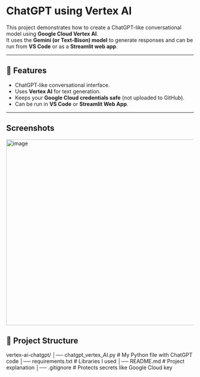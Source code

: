 # ChatGPT using Vertex AI

This project demonstrates how to create a ChatGPT-like conversational model using **Google Cloud Vertex AI**.  
It uses the **Gemini (or Text-Bison) model** to generate responses and can be run from **VS Code** or as a **Streamlit web app**.

---

## 🚀 Features
- ChatGPT-like conversational interface.
- Uses **Vertex AI** for text generation.
- Keeps your **Google Cloud credentials safe** (not uploaded to GitHub).
- Can be run in **VS Code** or **Streamlit Web App**.

---
## Screenshots
<img width="1100" height="500" alt="image" src="https://github.com/user-attachments/assets/57f5f277-7ce9-4e37-9139-0f3a482c1ef7" />

## 📂 Project Structure
vertex-ai-chatgpt/
│── chatgpt_vertex_AI.py      # My Python file with ChatGPT code
│── requirements.txt          # Libraries I used
│── README.md                 # Project explanation
│── .gitignore                # Protects secrets like Google Cloud key

